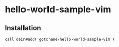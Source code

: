 # hello-world-sample-vim

## Installation

```vim
call dein#add('gotchane/hello-world-sample-vim')
```
